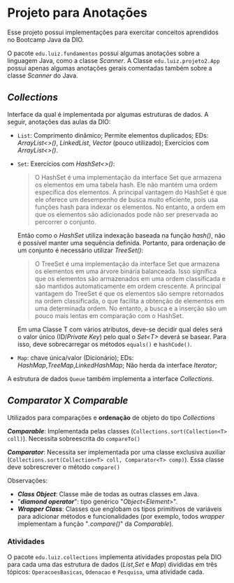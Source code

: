 # Projeto para Anotações

Esse projeto possui implementações para exercitar conceitos aprendidos no Bootcamp Java da DIO.

O pacote `edu.luiz.fundamentos` possui algumas anotações sobre a linguagem Java, como a classe *Scanner*.
A Classe `edu.luiz.projeto2.App` possui apenas algumas anotações gerais comentadas também sobre a classe *Scanner* do Java.

## *Collections*

Interface da qual é implementada por algumas estruturas de dados. A seguir, anotações das aulas da DIO:
- `List`: Comprimento dinâmico; Permite elementos duplicados; EDs: *ArrayList<>()*, *LinkedList*, *Vector* (pouco utilizado); Exercícios com *ArrayList<>()*.
- `Set`: Exercícios com *HashSet<>()*:
    > O HashSet é uma implementação da interface Set que armazena os elementos em uma tabela hash. Ele não mantém uma ordem específica dos elementos. A principal vantagem do HashSet é que ele oferece um desempenho de busca muito eficiente, pois usa funções hash para indexar os elementos. No entanto, a ordem em que os elementos são adicionados pode não ser preservada ao percorrer o conjunto.

    Então como o *HashSet* utiliza indexação baseada na função *hash()*, não é possível manter uma sequência definida. Portanto, para ordenação de um conjunto é necessário utilizar *TreeSet()*:

    > O TreeSet é uma implementação da interface Set que armazena os elementos em uma árvore binária balanceada. Isso significa que os elementos são armazenados em uma ordem classificada e são mantidos automaticamente em ordem crescente. A principal vantagem do TreeSet é que os elementos são sempre retornados na ordem classificada, o que facilita a obtenção de elementos em uma determinada ordem. No entanto, a busca e a inserção são um pouco mais lentas em comparação com o HashSet.

    Em uma Classe T com vários atributos, deve-se decidir qual deles será o valor único (ID/*Private Key*) pelo qual o *Set\<T\>* deverá se basear. Para isso, deve sobrecarregar os métodos `equals()` e `hashCode()`.
- `Map`: chave única/valor (Dicionário); EDs: *HashMap*,*TreeMap*,*LinkedHashMap*; Não herda da interface *Iterator*;

A estrutura de dados `Queue` também implementa a interface *Collections*.

## *Comparator* X *Comparable*

Utilizados para comparações e **ordenação** de objeto do tipo *Collections*

***Comparable***: Implementada pelas classes (`Collections.sort(Collection<T> coll)`). Necessita sobreescrita do `compareTo()`

***Comparator***: Necessita ser implementada por uma classe exclusiva auxiliar (`Collections.sort(Collection<T> coll, Comparator<T> comp)`). Essa classe deve sobrescrever o método `compare()`

Observações:
- ***Class Object***: Classe mãe de todas as outras classes em Java.
- "***diamond operator***": tipo genérico "*Object*\<*Element*>".
- ***Wrapper Class***: Classes que englobam os tipos primitivos de variáveis para adicionar métodos e funcionalidades (por exemplo, todos *wrapper* implementam a função "*.compare()*" da *Comparable*).

### Atividades

O pacote `edu.luiz.collections` implementa atividades propostas pela DIO para cada uma das estrutura de dados (*List*,*Set* e *Map*) divididas em três tópicos: `OperacoesBasicas`, `Odenacao` e `Pesquisa`, uma atividade cada.